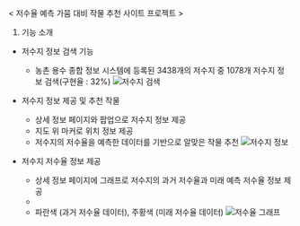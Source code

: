 < 저수율 예측 가뭄 대비 작물 추천 사이트 프로젝트 >

1. 기능 소개

- 저수지 정보 검색 기능
    * 농촌 용수 종합 정보 시스템에 등록된 3438개의 저수지 중 1078개 저수지 정보 검색(구현율 : 32%)
    ![저수지 검색](README_img/Reservoir_Search.gif)


- 저수지 정보 제공 및 추천 작물
    * 상세 정보 페이지와 팝업으로 저수지 정보 제공
    * 지도 위 마커로 위치 정보 제공
    * 저수지의 저수율을 예측한 데이터를 기반으로 알맞은 작물 추천
    ![저수지 정보](README_img/Reservoir_Information.png)

- 저수지 저수율 정보 제공
    * 상세 정보 페이지에 그래프로 저수지의 과거 저수율과 미래 예측 저수율 정보 제공
    * 
    * 파란색 (과거 저수율 데이터), 주황색 (미래 저수율 데이터)
    ![저수율 그래프](README_img/Reservoir_Graph.gif)




